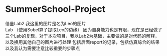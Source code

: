 # SummerSchool-Project


借鉴Lab2  我这里的图片是名为Leo的图片  
Lab （使用Sobel算子提取Leo的边缘）
因为自身能力也是有限，现在是已经做了三个Lab的复现，对于本次项目，我以Lab2为基础，主要做的是对代码的解释，以及换用其他自己的图片进行处理
包括后面report的记录，包括仿真综合的结果以及我认为需要注意比较重要的步骤点

